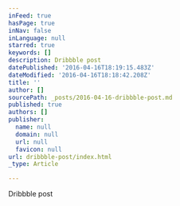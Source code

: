 ```yaml
---
inFeed: true
hasPage: true
inNav: false
inLanguage: null
starred: true
keywords: []
description: Dribbble post
datePublished: '2016-04-16T18:19:15.483Z'
dateModified: '2016-04-16T18:18:42.208Z'
title: ''
author: []
sourcePath: _posts/2016-04-16-dribbble-post.md
published: true
authors: []
publisher:
  name: null
  domain: null
  url: null
  favicon: null
url: dribbble-post/index.html
_type: Article

---
```

Dribbble post